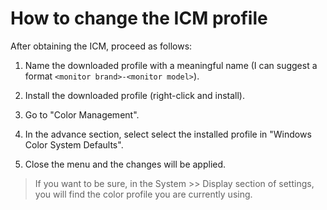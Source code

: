 # How to change the ICM profile

After obtaining the ICM, proceed as follows:

1. Name the downloaded profile with a meaningful name (I can suggest a format `<monitor brand>-<monitor model>`).

2. Install the downloaded profile (right-click and install).

3. Go to "Color Management".

4. In the advance section, select  select the installed profile in "Windows Color System Defaults".

5. Close the menu and the changes will be applied.

> If you want to be sure, in the System >> Display section of settings, you will find the color profile you are currently using.
